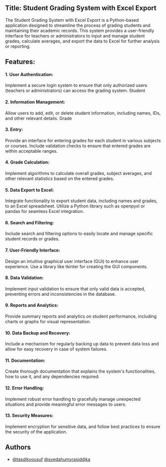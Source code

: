 
## Title: Student Grading System with Excel Export

The Student Grading System with Excel Export is a Python-based application designed to streamline the process of grading students and maintaining their academic records. This system provides a user-friendly interface for teachers or administrators to input and manage student grades, calculate averages, and export the data to Excel for further analysis or reporting.

## Features:

 #### 1. User Authentication:

Implement a secure login system to ensure that only authorized users (teachers or administrators) can access the grading system.
Student 
#### 2. Information Management:

Allow users to add, edit, or delete student information, including names, IDs, and other relevant details.
Grade
#### 3. Entry:

Provide an interface for entering grades for each student in various subjects or courses.
Include validation checks to ensure that entered grades are within acceptable ranges.
#### 4. Grade Calculation:

Implement algorithms to calculate overall grades, subject averages, and other relevant statistics based on the entered grades.
#### 5. Data Export to Excel:

Integrate functionality to export student data, including names and grades, to an Excel spreadsheet.
Utilize a Python library such as openpyxl or pandas for seamless Excel integration.
 #### 6. Search and Filtering:

Include search and filtering options to easily locate and manage specific student records or grades.
#### 7. User-Friendly Interface:

Design an intuitive graphical user interface (GUI) to enhance user experience.
Use a library like tkinter for creating the GUI components.
#### 8. Data Validation:

Implement input validation to ensure that only valid data is accepted, preventing errors and inconsistencies in the database.
#### 9. Reports and Analytics:

Provide summary reports and analytics on student performance, including charts or graphs for visual representation.
#### 10. Data Backup and Recovery:

Include a mechanism for regularly backing up data to prevent data loss and allow for easy recovery in case of system failures.
#### 11. Documentation:

Create thorough documentation that explains the system's functionalities, how to use it, and any dependencies required.
#### 12. Error Handling:

Implement robust error handling to gracefully manage unexpected situations and provide meaningful error messages to users.
#### 13. Security Measures:

Implement encryption for sensitive data, and follow best practices to ensure the security of the application.


## Authors

- [@tasdikyousuf](https://www.github.com/tasdikyousuf)
[@syedahumyrasiddika](https://www.github.com/syedahumyrasiddika)


